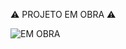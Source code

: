 ⚠️ PROJETO EM OBRA ⚠️

![EM OBRA](https://github.com/RobertoDev3/Cadastro-de-Clientes/assets/127002141/9da459b7-bf1f-488f-9f3a-fb7f61d75b8b)

